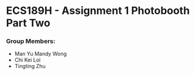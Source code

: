 # ECS189H - Assignment 1 Photobooth Part Two

### Group Members:
- Man Yu Mandy Wong
- Chi Kei Loi
- Tingting Zhu



